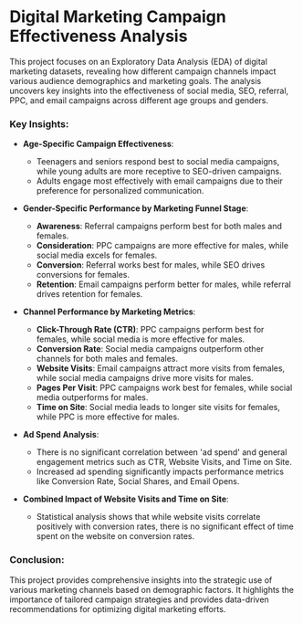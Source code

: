 # Digital Marketing Campaign Effectiveness Analysis

This project focuses on an Exploratory Data Analysis (EDA) of digital marketing datasets, revealing how different campaign channels impact various audience demographics and marketing goals. The analysis uncovers key insights into the effectiveness of social media, SEO, referral, PPC, and email campaigns across different age groups and genders.

### Key Insights:
- **Age-Specific Campaign Effectiveness**:
  - Teenagers and seniors respond best to social media campaigns, while young adults are more receptive to SEO-driven campaigns.
  - Adults engage most effectively with email campaigns due to their preference for personalized communication.

- **Gender-Specific Performance by Marketing Funnel Stage**:
  - **Awareness**: Referral campaigns perform best for both males and females.
  - **Consideration**: PPC campaigns are more effective for males, while social media excels for females.
  - **Conversion**: Referral works best for males, while SEO drives conversions for females.
  - **Retention**: Email campaigns perform better for males, while referral drives retention for females.

- **Channel Performance by Marketing Metrics**:
  - **Click-Through Rate (CTR)**: PPC campaigns perform best for females, while social media is more effective for males.
  - **Conversion Rate**: Social media campaigns outperform other channels for both males and females.
  - **Website Visits**: Email campaigns attract more visits from females, while social media campaigns drive more visits for males.
  - **Pages Per Visit**: PPC campaigns work best for females, while social media outperforms for males.
  - **Time on Site**: Social media leads to longer site visits for females, while PPC is more effective for males.

- **Ad Spend Analysis**:
  - There is no significant correlation between 'ad spend' and general engagement metrics such as CTR, Website Visits, and Time on Site.
  - Increased ad spending significantly impacts performance metrics like Conversion Rate, Social Shares, and Email Opens.

- **Combined Impact of Website Visits and Time on Site**:
  - Statistical analysis shows that while website visits correlate positively with conversion rates, there is no significant effect of time spent on the website on conversion rates.

### Conclusion:
This project provides comprehensive insights into the strategic use of various marketing channels based on demographic factors. It highlights the importance of tailored campaign strategies and provides data-driven recommendations for optimizing digital marketing efforts.
